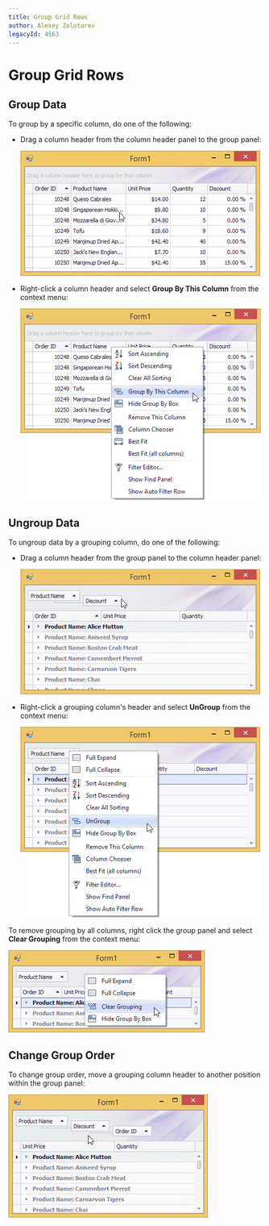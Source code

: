 ```yaml
---
title: Group Grid Rows
author: Alexey Zolotarev
legacyId: 4563
---
```

# Group Grid Rows
## Group Data
To group by a specific column, do one of the following:
* Drag a column header from the column header panel to the group panel:
	
	![EU_XtraGrid_GridView_group_data](../../../images/img7509.gif)
* Right-click a column header and select **Group By This Column** from the context menu:
	
	![EUD_GridControl_GroupDataViaColumnMenu](../../../images/img26344.png)

## Ungroup Data
To ungroup data by a grouping column, do one of the following:
* Drag a column header from the group panel to the column header panel:
	
	![EU_XtraGrid_GridView_ungroup_data](../../../images/img7514.gif)
* Right-click a grouping column's header and select **UnGroup** from the context menu:
	
	![EU_XtraGrid_GridView_ColumnHeaderMenu_in_grouppanel](../../../images/img7515.png)

To remove grouping by all columns, right click the group panel and select **Clear Grouping** from the context menu:

![EUD_GridControl_ClearGroupingViaGroupPanelMenu](../../../images/img26345.png)

## Change Group Order
To change group order, move a grouping column header to another position within the group panel:

![EU_XtraGrid_GridView_regroup_data](../../../images/img7512.gif)